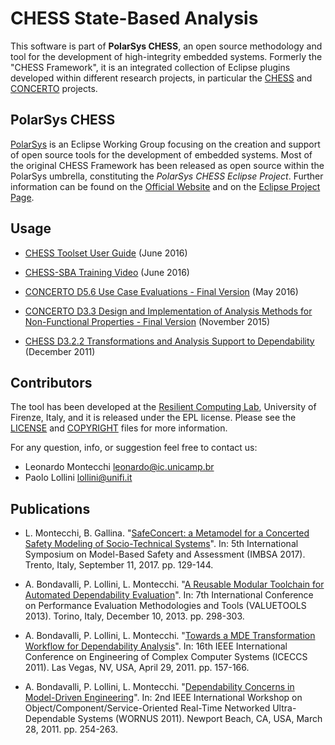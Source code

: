 # CHESS State-Based Analysis

This software is part of **PolarSys CHESS**, an open source methodology and tool for the development of high-integrity embedded systems.
Formerly the "CHESS Framework", it is an integrated collection of Eclipse plugins developed within different research projects, in particular the [CHESS](http://chess-project.org/) and [CONCERTO](http://concerto-project.eu/) projects.

## PolarSys CHESS

[PolarSys](http://polarsys.org/) is an Eclipse Working Group focusing on the creation and support of open source tools for the development of embedded systems.
Most of the original CHESS Framework has been released as open source within the PolarSys umbrella, constituting the *PolarSys CHESS Eclipse Project*.
Further information can be found on the [Official Website](http://polarsys.org/chess/) and on the [Eclipse Project Page](https://www.polarsys.org/projects/polarsys.chess/).

## Usage

* [CHESS Toolset User Guide][1] (June 2016)

* [CHESS-SBA Training Video][2] (June 2016)

* [CONCERTO D5.6 Use Case Evaluations - Final Version][3] (May 2016)

* [CONCERTO D3.3 Design and Implementation of Analysis Methods for Non-Functional Properties - Final Version][4] (November 2015)

* [CHESS D3.2.2 Transformations and Analysis Support to Dependability][5] (December 2011)

[1]: http://polarsys.org/chess/publis/CHESSToolset_UserGuide.pdf
[2]: http://3sei.com/concerto/2016%20CHESS%20UNIFI%20Dependability%20Analysis%20QA.f4v
[3]: http://api.ning.com/files/C*P8XcSSeqc3MxUI2YKOEFiInob-K*l89xHB9MNBm10O3GxE8eaNjU0PbPmAtbqGk-JiQ1spjGRLr-xPptE5IwqiWiEs7Wbe/D5.6UsecaseEvaluationsFinalVersionUpdate.pdf
[4]: http://api.ning.com/files/HrJMLaNSVNhJXvecadVmzHDCs4n9OypBKROzgpm14JdNzAz19R0eGzNpCHwfDz7rOFbdtyoC*FVLbbsaKDfTnG3t8NnKWXjU/D3.3DesignandimplementationofanalysismethodsfornonfunctionalpropertiesFinalversion.pdf
[5]: http://api.ning.com/files/cUeizBqjmZoDh3wZimWhgoO5IEzWZHEHUNNxQUoqeH2rOvyBJd404Jq0EYFSYjIfoy1CVBtCFJOiRTPi1E2z2rChNtFiz9yh/D3.2.2Transformationsandanalysissupporttodependabilityw.pdf

## Contributors

The tool has been developed at the [Resilient Computing Lab](http://rcl.dsi.unifi.it), University of Firenze, Italy, and it is released under the EPL license.
Please see the [LICENSE](LICENSE) and [COPYRIGHT](COPYRIGHT) files for more information.

For any question, info, or suggestion feel free to contact us:
* Leonardo Montecchi <leonardo@ic.unicamp.br>
* Paolo Lollini <lollini@unifi.it>

## Publications
* L. Montecchi, B. Gallina. "[SafeConcert: a Metamodel for a Concerted Safety Modeling of Socio-Technical Systems](https://link.springer.com/chapter/10.1007/978-3-319-64119-5_9)".
In: 5th International Symposium on Model-Based Safety and Assessment (IMBSA 2017). Trento, Italy, September 11, 2017. pp. 129-144.

* A. Bondavalli, P. Lollini, L. Montecchi. "[A Reusable Modular Toolchain for Automated Dependability Evaluation](https://dl.acm.org/citation.cfm?id=2631882)".
In: 7th International Conference on Performance Evaluation Methodologies and Tools (VALUETOOLS 2013). Torino, Italy, December 10, 2013. pp. 298-303. 

* A. Bondavalli, P. Lollini, L. Montecchi. "[Towards a MDE Transformation Workflow for Dependability Analysis](http://ieeexplore.ieee.org/document/5773390/)".
In: 16th IEEE International Conference on Engineering of Complex Computer Systems (ICECCS 2011). Las Vegas, NV, USA, April 29, 2011. pp. 157-166. 

* A. Bondavalli, P. Lollini, L. Montecchi. "[Dependability Concerns in Model-Driven Engineering](http://ieeexplore.ieee.org/document/5753535/)". In: 2nd IEEE International Workshop on Object/Component/Service-Oriented Real-Time Networked Ultra-Dependable Systems (WORNUS 2011). Newport Beach, CA, USA, March 28, 2011. pp. 254-263.
